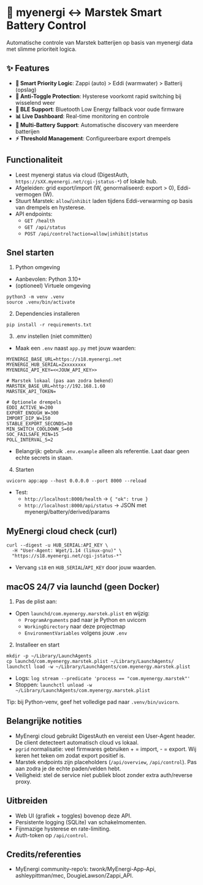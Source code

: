 # 🔋 myenergi ↔ Marstek Smart Battery Control

Automatische controle van Marstek batterijen op basis van myenergi data met slimme prioriteit logica.

## ✨ Features

- **🎯 Smart Priority Logic**: Zappi (auto) > Eddi (warmwater) > Batterij (opslag)
- **🔄 Anti-Toggle Protection**: Hysterese voorkomt rapid switching bij wisselend weer
- **📱 BLE Support**: Bluetooth Low Energy fallback voor oude firmware
- **📊 Live Dashboard**: Real-time monitoring en controle
- **🔧 Multi-Battery Support**: Automatische discovery van meerdere batterijen
- **⚡ Threshold Management**: Configureerbare export drempels

## Functionaliteit
- Leest myenergi status via cloud (DigestAuth, `https://sXX.myenergi.net/cgi-jstatus-*`) of lokale hub.
- Afgeleiden: grid export/import (W, genormaliseerd: export > 0), Eddi-vermogen (W).
- Stuurt Marstek: `allow`/`inhibit` laden tijdens Eddi-verwarming op basis van drempels en hysterese.
- API endpoints:
  - `GET /health`
  - `GET /api/status`
  - `POST /api/control?action=allow|inhibit|status`

## Snel starten
1) Python omgeving
- Aanbevolen: Python 3.10+
- (optioneel) Virtuele omgeving
```
python3 -m venv .venv
source .venv/bin/activate
```

2) Dependencies installeren
```
pip install -r requirements.txt
```

3) .env instellen (niet committen)
- Maak een `.env` naast `app.py` met jouw waarden:
```
MYENERGI_BASE_URL=https://s18.myenergi.net
MYENERGI_HUB_SERIAL=Zxxxxxxxx
MYENERGI_API_KEY=<<JOUW_API_KEY>>

# Marstek lokaal (pas aan zodra bekend)
MARSTEK_BASE_URL=http://192.168.1.60
MARSTEK_API_TOKEN=

# Optionele drempels
EDDI_ACTIVE_W=200
EXPORT_ENOUGH_W=300
IMPORT_DIP_W=150
STABLE_EXPORT_SECONDS=30
MIN_SWITCH_COOLDOWN_S=60
SOC_FAILSAFE_MIN=15
POLL_INTERVAL_S=2
```
- Belangrijk: gebruik `.env.example` alleen als referentie. Laat daar geen echte secrets in staan.

4) Starten
```
uvicorn app:app --host 0.0.0.0 --port 8000 --reload
```
- Test:
  - `http://localhost:8000/health` → `{ "ok": true }`
  - `http://localhost:8000/api/status` → JSON met myenergi/battery/derived/params

## MyEnergi cloud check (curl)
```
curl --digest -u HUB_SERIAL:API_KEY \
  -H "User-Agent: Wget/1.14 (linux-gnu)" \
  "https://s18.myenergi.net/cgi-jstatus-*"
```
- Vervang `s18` en `HUB_SERIAL`/`API_KEY` door jouw waarden.

## macOS 24/7 via launchd (geen Docker)
1) Pas de plist aan:
- Open `launchd/com.myenergy.marstek.plist` en wijzig:
  - `ProgramArguments` pad naar je Python en uvicorn
  - `WorkingDirectory` naar deze projectmap
  - `EnvironmentVariables` volgens jouw `.env`

2) Installeer en start
```
mkdir -p ~/Library/LaunchAgents
cp launchd/com.myenergy.marstek.plist ~/Library/LaunchAgents/
launchctl load -w ~/Library/LaunchAgents/com.myenergy.marstek.plist
```
- Logs: `log stream --predicate 'process == "com.myenergy.marstek"'`
- Stoppen: `launchctl unload -w ~/Library/LaunchAgents/com.myenergy.marstek.plist`

Tip: bij Python-venv, geef het volledige pad naar `.venv/bin/uvicorn`.

## Belangrijke notities
- MyEnergi cloud gebruikt DigestAuth en vereist een User-Agent header. De client detecteert automatisch cloud vs lokaal.
- `pgrid` normalisatie: veel firmwares gebruiken + = import, - = export. Wij keren het teken om zodat export positief is.
- Marstek endpoints zijn placeholders (`/api/overview`, `/api/control`). Pas aan zodra je de echte paden/velden hebt.
- Veiligheid: stel de service niet publiek bloot zonder extra auth/reverse proxy.

## Uitbreiden
- Web UI (grafiek + toggles) bovenop deze API.
- Persistente logging (SQLite) van schakelmomenten.
- Fijnmazige hysterese en rate-limiting.
- Auth-token op `/api/control`.

## Credits/referenties
- MyEnergi community-repo’s: twonk/MyEnergi-App-Api, ashleypittman/mec, DougieLawson/Zappi_API.
